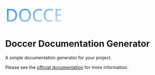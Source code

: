 ![Doccer](https://github.com/Nigel2392/doccer/blob/main/assets/static/logo.svg?raw=true)

Doccer Documentation Generator
=======================

A simple documentation generator for your project.

Please see the [official documentation](https://nigel2392.github.io/doccer) for more information.